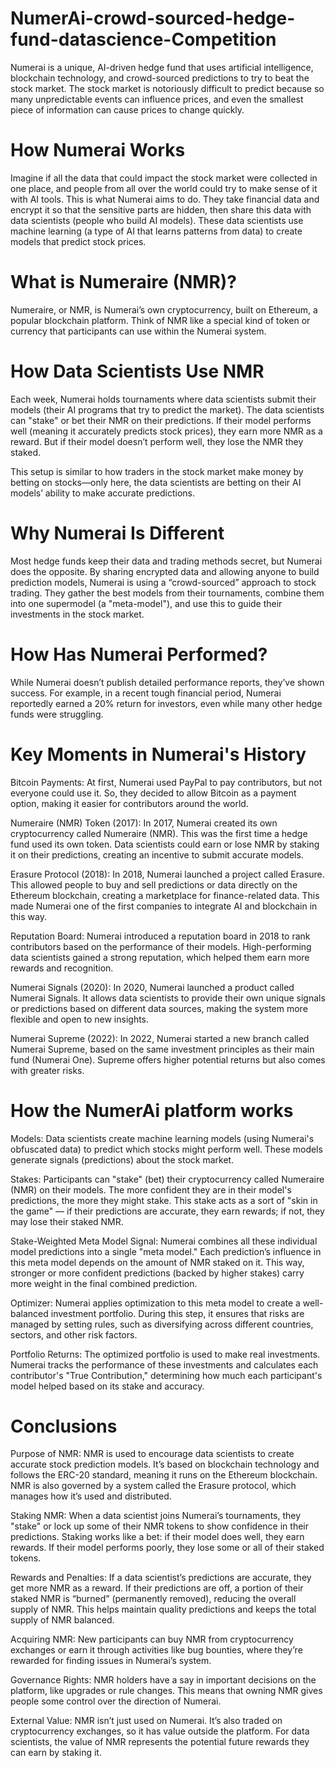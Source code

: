 # NumerAi-crowd-sourced-hedge-fund-datascience-Competition

Numerai is a unique, AI-driven hedge fund that uses artificial intelligence, blockchain technology, and crowd-sourced predictions to try to beat the stock market. The stock market is notoriously difficult to predict because so many unpredictable events can influence prices, and even the smallest piece of information can cause prices to change quickly.

# How Numerai Works
Imagine if all the data that could impact the stock market were collected in one place, and people from all over the world could try to make sense of it with AI tools. This is what Numerai aims to do. They take financial data and encrypt it so that the sensitive parts are hidden, then share this data with data scientists (people who build AI models). These data scientists use machine learning (a type of AI that learns patterns from data) to create models that predict stock prices.

# What is Numeraire (NMR)?
Numeraire, or NMR, is Numerai’s own cryptocurrency, built on Ethereum, a popular blockchain platform. Think of NMR like a special kind of token or currency that participants can use within the Numerai system.

# How Data Scientists Use NMR
Each week, Numerai holds tournaments where data scientists submit their models (their AI programs that try to predict the market). The data scientists can "stake" or bet their NMR on their predictions. If their model performs well (meaning it accurately predicts stock prices), they earn more NMR as a reward. But if their model doesn’t perform well, they lose the NMR they staked.

This setup is similar to how traders in the stock market make money by betting on stocks—only here, the data scientists are betting on their AI models’ ability to make accurate predictions.

# Why Numerai Is Different
Most hedge funds keep their data and trading methods secret, but Numerai does the opposite. By sharing encrypted data and allowing anyone to build prediction models, Numerai is using a “crowd-sourced” approach to stock trading. They gather the best models from their tournaments, combine them into one supermodel (a "meta-model"), and use this to guide their investments in the stock market.

# How Has Numerai Performed?
While Numerai doesn’t publish detailed performance reports, they’ve shown success. For example, in a recent tough financial period, Numerai reportedly earned a 20% return for investors, even while many other hedge funds were struggling.


# Key Moments in Numerai's History
Bitcoin Payments: At first, Numerai used PayPal to pay contributors, but not everyone could use it. So, they decided to allow Bitcoin as a payment option, making it easier for contributors around the world.

Numeraire (NMR) Token (2017): In 2017, Numerai created its own cryptocurrency called Numeraire (NMR). This was the first time a hedge fund used its own token. Data scientists could earn or lose NMR by staking it on their predictions, creating an incentive to submit accurate models.

Erasure Protocol (2018): In 2018, Numerai launched a project called Erasure. This allowed people to buy and sell predictions or data directly on the Ethereum blockchain, creating a marketplace for finance-related data. This made Numerai one of the first companies to integrate AI and blockchain in this way.

Reputation Board: Numerai introduced a reputation board in 2018 to rank contributors based on the performance of their models. High-performing data scientists gained a strong reputation, which helped them earn more rewards and recognition.

Numerai Signals (2020): In 2020, Numerai launched a product called Numerai Signals. It allows data scientists to provide their own unique signals or predictions based on different data sources, making the system more flexible and open to new insights.

Numerai Supreme (2022): In 2022, Numerai started a new branch called Numerai Supreme, based on the same investment principles as their main fund (Numerai One). Supreme offers higher potential returns but also comes with greater risks.

# How the NumerAi platform works 

Models: Data scientists create machine learning models (using Numerai's obfuscated data) to predict which stocks might perform well. These models generate signals (predictions) about the stock market.

Stakes: Participants can "stake" (bet) their cryptocurrency called Numeraire (NMR) on their models. The more confident they are in their model's predictions, the more they might stake. This stake acts as a sort of "skin in the game" — if their predictions are accurate, they earn rewards; if not, they may lose their staked NMR.

Stake-Weighted Meta Model Signal: Numerai combines all these individual model predictions into a single "meta model." Each prediction’s influence in this meta model depends on the amount of NMR staked on it. This way, stronger or more confident predictions (backed by higher stakes) carry more weight in the final combined prediction.

Optimizer: Numerai applies optimization to this meta model to create a well-balanced investment portfolio. During this step, it ensures that risks are managed by setting rules, such as diversifying across different countries, sectors, and other risk factors.

Portfolio Returns: The optimized portfolio is used to make real investments. Numerai tracks the performance of these investments and calculates each contributor's "True Contribution," determining how much each participant's model helped based on its stake and accuracy.

# Conclusions

Purpose of NMR: NMR is used to encourage data scientists to create accurate stock prediction models. It’s based on blockchain technology and follows the ERC-20 standard, meaning it runs on the Ethereum blockchain. NMR is also governed by a system called the Erasure protocol, which manages how it’s used and distributed.

Staking NMR: When a data scientist joins Numerai’s tournaments, they "stake" or lock up some of their NMR tokens to show confidence in their predictions. Staking works like a bet: if their model does well, they earn rewards. If their model performs poorly, they lose some or all of their staked tokens.

Rewards and Penalties: If a data scientist’s predictions are accurate, they get more NMR as a reward. If their predictions are off, a portion of their staked NMR is “burned” (permanently removed), reducing the overall supply of NMR. This helps maintain quality predictions and keeps the total supply of NMR balanced.

Acquiring NMR: New participants can buy NMR from cryptocurrency exchanges or earn it through activities like bug bounties, where they’re rewarded for finding issues in Numerai’s system.

Governance Rights: NMR holders have a say in important decisions on the platform, like upgrades or rule changes. This means that owning NMR gives people some control over the direction of Numerai.

External Value: NMR isn’t just used on Numerai. It’s also traded on cryptocurrency exchanges, so it has value outside the platform. For data scientists, the value of NMR represents the potential future rewards they can earn by staking it.
